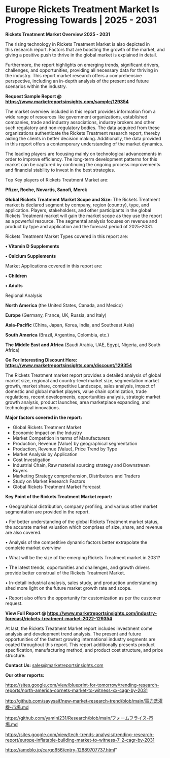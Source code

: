 # Europe Rickets Treatment Market Is Progressing Towards | 2025 - 2031

<Strong> Rickets Treatment Market Overview 2025 - 2031</strong>

The rising technology in Rickets Treatment Market is also depicted in this research report. Factors that are boosting the growth of the market, and giving a positive push to thrive in the global market is explained in detail.

Furthermore, the report highlights on emerging trends, significant drivers, challenges, and opportunities, providing all necessary data for thriving in the industry. This report market research offers a comprehensive perspective, including an in-depth analysis of the present and future scenarios within the industry.

<strong>Request Sample Report @ <a href=https://www.marketreportsinsights.com/sample/129354>https://www.marketreportsinsights.com/sample/129354</a></strong>

The market overview included in this report provides information from a wide range of resources like government organizations, established companies, trade and industry associations, industry brokers and other such regulatory and non-regulatory bodies. The data acquired from these organizations authenticate the Rickets Treatment research report, thereby aiding the clients in better decision making. Additionally, the data provided in this report offers a contemporary understanding of the market dynamics.

The leading players are focusing mainly on technological advancements in order to improve efficiency. The long-term development patterns for this market can be captured by continuing the ongoing process improvements and financial stability to invest in the best strategies.

Top Key players of Rickets Treatment Market are:

<strong>Pfizer, Roche, Novartis, Sanofi, Merck</strong>

<strong><b>Global Rickets Treatment Market Scope and Size:</b></strong>
The Rickets Treatment market is declared segment by company, region (country), type, and application. Players, stakeholders, and other participants in the global Rickets Treatment market will gain the market scope as they use the report as a powerful resource. The segmental analysis focuses on revenue and product by type and application and the forecast period of 2025-2031.

Rickets Treatment Market Types covered in this report are:

<strong>• Vitamin D Supplements

• Calcium Supplements</strong>

Market Applications covered in this report are:

<strong>• Children

• Adults</strong> 

Regional Analysis

<strong>North America</strong> (the United States, Canada, and Mexico)

<strong>Europe</strong> (Germany, France, UK, Russia, and Italy)

<strong>Asia-Pacific</strong> (China, Japan, Korea, India, and Southeast Asia)

<strong>South America</strong> (Brazil, Argentina, Colombia, etc.)

<strong>The Middle East and Africa</strong> (Saudi Arabia, UAE, Egypt, Nigeria, and South Africa)

<strong>Go For Interesting Discount Here: <a href=https://www.marketreportsinsights.com/discount/129354>https://www.marketreportsinsights.com/discount/129354</a></strong>

The Rickets Treatment market report provides a detailed analysis of global market size, regional and country-level market size, segmentation market growth, market share, competitive Landscape, sales analysis, impact of domestic and global market players, value chain optimization, trade regulations, recent developments, opportunities analysis, strategic market growth analysis, product launches, area marketplace expanding, and technological innovations.

<strong><b>Major factors covered in the report:</b></strong>
<ul>
  <li>Global Rickets Treatment Market </li>
  <li>Economic Impact on the Industry</li>
  <li>Market Competition in terms of Manufacturers</li>
  <li>Production, Revenue (Value) by geographical segmentation</li>
  <li>Production, Revenue (Value), Price Trend by Type</li>
  <li>Market Analysis by Application</li>
  <li>Cost Investigation</li>
  <li>Industrial Chain, Raw material sourcing strategy and Downstream Buyers</li>
  <li>Marketing Strategy comprehension, Distributors and Traders</li>
  <li>Study on Market Research Factors</li>
  <li>Global Rickets Treatment Market Forecast</li>
</ul>

<strong><b>Key Point of the Rickets Treatment Market report:</b></strong>

• Geographical distribution, company profiling, and various other market segmentation are provided in the report.

• For better understanding of the global Rickets Treatment market status, the accurate market valuation which comprises of size, share, and revenue are also covered.

• Analysis of the competitive dynamic factors better extrapolate the complete market overview

• What will be the size of the emerging Rickets Treatment market in 2031?

• The latest trends, opportunities and challenges, and growth drivers provide better construal of the Rickets Treatment Market.

• In-detail industrial analysis, sales study, and production understanding shed more light on the future market growth rate and scope.

• Report also offers the opportunity for customization as per the customer request.

<strong><b>View Full Report @ <a href=https://www.marketreportsinsights.com/industry-forecast/rickets-treatment-market-2022-129354>https://www.marketreportsinsights.com/industry-forecast/rickets-treatment-market-2022-129354</a></b></strong>


At last, the Rickets Treatment Market report includes investment come analysis and development trend analysis. The present and future opportunities of the fastest growing international industry segments are coated throughout this report. This report additionally presents product specification, manufacturing method, and product cost structure, and price structure.

<strong>Contact Us:</strong>
sales@marketreportsinsights.com

<strong>Our other reports:</strong>

<a href=https://sites.google.com/view/blueprint-for-tomorrow/trending-research-reports/north-america-cornets-market-to-witness-xx-cagr-by-2031>https://sites.google.com/view/blueprint-for-tomorrow/trending-research-reports/north-america-cornets-market-to-witness-xx-cagr-by-2031</a>

<a href=http://github.com/sayysaif/new-market-research-trend/blob/main/電力洗濯機-市場.md>http://github.com/sayysaif/new-market-research-trend/blob/main/電力洗濯機-市場.md</a>

<a href=https://github.com/yamini231/Research/blob/main/フォームフライス-市場.md>https://github.com/yamini231/Research/blob/main/フォームフライス-市場.md</a>

<a href=https://sites.google.com/view/tech-trends-analysis/trending-research-report/europe-inflatable-building-market-to-witness-7-2-cagr-by-2031>https://sites.google.com/view/tech-trends-analysis/trending-research-report/europe-inflatable-building-market-to-witness-7-2-cagr-by-2031</a>

<a href=https://ameblo.jp/cargo656/entry-12889707737.html>https://ameblo.jp/cargo656/entry-12889707737.html</a>"
